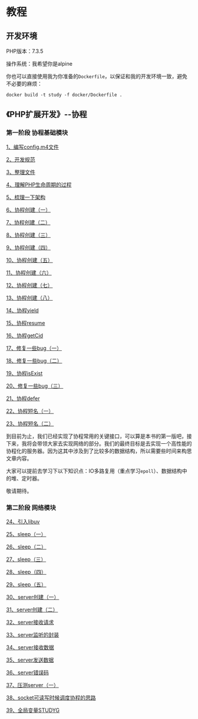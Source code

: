 # 教程

## 开发环境

PHP版本：7.3.5

操作系统：我希望你是alpine

你也可以直接使用我为你准备的`Dockerfile`，以保证和我的开发环境一致，避免不必要的麻烦：

```shell
docker build -t study -f docker/Dockerfile .
```

## 《PHP扩展开发》--协程

### 第一阶段 协程基础模块

[1、编写config.m4文件](./docs/《PHP扩展开发》-协程-编写config-m4文件.md)

[2、开发规范](./docs/《PHP扩展开发》-协程-开发规范.md)

[3、整理文件](./docs/《PHP扩展开发》-协程-整理文件.md)

[4、理解PHP生命周期的过程](./docs/《PHP扩展开发》-协程-理解PHP生命周期的过程.md)

[5、梳理一下架构](./docs/《PHP扩展开发》-协程-梳理一下架构.md)

[6、协程创建（一）](./docs/《PHP扩展开发》-协程-协程创建（一）.md)

[7、协程创建（二）](./docs/《PHP扩展开发》-协程-协程创建（二）.md)

[8、协程创建（三）](./docs/《PHP扩展开发》-协程-协程创建（三）.md)

[9、协程创建（四）](./docs/《PHP扩展开发》-协程-协程创建（四）.md)

[10、协程创建（五）](./docs/《PHP扩展开发》-协程-协程创建（五）.md)

[11、协程创建（六）](./docs/《PHP扩展开发》-协程-协程创建（六）.md)

[12、协程创建（七）](./docs/《PHP扩展开发》-协程-协程创建（七）.md)

[13、协程创建（八）](./docs/《PHP扩展开发》-协程-协程创建（八）.md)

[14、协程yield](./docs/《PHP扩展开发》-协程-协程yield.md)

[15、协程resume](./docs/《PHP扩展开发》-协程-协程resume.md)

[16、协程getCid](./docs/《PHP扩展开发》-协程-协程getCid.md)

[17、修复一些bug（一）](./docs/《PHP扩展开发》-协程-修复一些bug（一）.md)

[18、修复一些bug（二）](./docs/《PHP扩展开发》-协程-修复一些bug（二）.md)

[19、协程isExist](./docs/《PHP扩展开发》-协程-协程isExist.md)

[20、修复一些bug（三）](./docs/《PHP扩展开发》-协程-修复一些bug（三）.md)

[21、协程defer](./docs/《PHP扩展开发》-协程-协程defer.md)

[22、协程短名（一）](./docs/《PHP扩展开发》-协程-协程短名（一）.md)

[23、协程短名（二）](./docs/《PHP扩展开发》-协程-协程短名（二）.md)

到目前为止，我们已经实现了协程常用的关键接口，可以算是本书的第一版吧，接下来，我将会带领大家去实现网络的部分。我们的最终目标是去实现一个高性能的协程化的服务器。因为这其中涉及到了比较多的数据结构，所以需要些时间来构思文章内容。

大家可以提前去学习下以下知识点：IO多路复用（重点学习`epoll`）、数据结构中的堆、定时器。

敬请期待。

### 第二阶段 网络模块

[24、引入libuv](./docs/《PHP扩展开发》-协程-引入libuv.md)

[25、sleep（一）](./docs/《PHP扩展开发》-协程-sleep（一）.md)

[26、sleep（二）](./docs/《PHP扩展开发》-协程-sleep（二）.md)

[27、sleep（三）](./docs/《PHP扩展开发》-协程-sleep（三）.md)

[28、sleep（四）](./docs/《PHP扩展开发》-协程-sleep（四）.md)

[29、sleep（五）](./docs/《PHP扩展开发》-协程-sleep（五）.md)

[30、server创建（一）](./docs/《PHP扩展开发》-协程-server创建（一）.md)

[31、server创建（二）](./docs/《PHP扩展开发》-协程-server创建（二）.md)

[32、server接收请求](./docs/《PHP扩展开发》-协程-server接收请求.md)

[33、server监听的封装](./docs/《PHP扩展开发》-协程-server监听的封装.md)

[34、server接收数据](./docs/《PHP扩展开发》-协程-server接收数据.md)

[35、server发送数据](./docs/《PHP扩展开发》-协程-server发送数据.md)

[36、server错误码](./docs/《PHP扩展开发》-协程-server错误码.md)

[37、压测server（一）](./docs/《PHP扩展开发》-协程-压测server（一）.md)

[38、socket可读写时候调度协程的思路](./docs/《PHP扩展开发》-协程-socket可读写时候调度协程的思路.md)

[39、全局变量STUDYG](./docs/《PHP扩展开发》-协程-全局变量STUDYG.md)